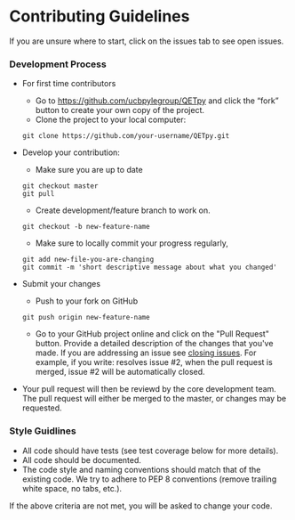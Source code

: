# Contributing Guidelines

If you are unsure where to start, click on the issues tab to see open issues. 

### Development Process

* For first time contributors
    - Go to https://github.com/ucbpylegroup/QETpy and click the “fork” button to create your own copy of the project.
    - Clone the project to your local computer:
    ```
    git clone https://github.com/your-username/QETpy.git
    ```
* Develop your contribution:
    - Make sure you are up to date
    ```
    git checkout master
    git pull
    ```
    - Create development/feature branch to work on. 
    ```
    git checkout -b new-feature-name
    ```
    
    - Make sure to locally commit your progress regularly, 
    ```
    git add new-file-you-are-changing
    git commit -m 'short descriptive message about what you changed'
    ```
    
* Submit your changes
    - Push to your fork on GitHub
    
    ```
    git push origin new-feature-name
    ```
    
    - Go to your GitHub project online and click on the "Pull Request" button. Provide a detailed description of the changes that you've made. If you are addressing an issue see [closing issues](https://help.github.com/en/github/managing-your-work-on-github/closing-issues-using-keywords). For example, if you write: resolves issue #2, when the pull request is merged, issue #2 will be automatically closed. 
    
* Your pull request will then be reviewd by the core development team. The pull request will either be merged to the master, or changes may be requested. 
    
### Style Guidlines

* All code should have tests (see test coverage below for more details).
* All code should be documented.
* The code style and naming conventions should match that of the existing code. We try to adhere to PEP 8 conventions (remove trailing white space, no tabs, etc.). 

If the above criteria are not met, you will be asked to change your code. 


    
